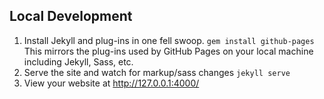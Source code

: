 ## Local Development

1. Install Jekyll and plug-ins in one fell swoop. `gem install github-pages` This mirrors the plug-ins used by GitHub Pages on your local machine including Jekyll, Sass, etc.
1. Serve the site and watch for markup/sass changes `jekyll serve`
1. View your website at http://127.0.0.1:4000/
